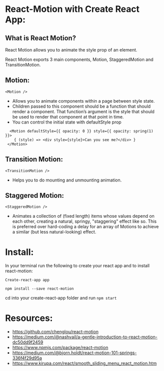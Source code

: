# React-Motion with Create React App:

## What is React Motion?

React Motion allows you to animate the style prop of an element. 

React Motion exports 3 main components, Motion, StaggeredMotion and TransitionMotion.


## Motion:
`<Motion />`

- Allows you to animate components within a page between style state.
- Children passed to this component should be a function that should render a component. That function’s argument is the style that should be used to render that component at that point in time.
- You can control the initial state with defaultStyle prop

```
  <Motion defaultStyle={{ opacity: 0 }} style={{ opacity: spring(1) }}>
    { (style) => <div style={style}>Can you see me?</div> }
 </Motion>
```


## Transition Motion:
`<TransitionMotion />`

- Helps you to do mounting and unmounting animation.





## Staggered Motion: 
`<StaggeredMotion />`

- Animates a collection of (fixed length) items whose values depend on each other, creating a natural, springy, "staggering" effect like so. This is preferred over hard-coding a delay for an array of Motions to achieve a similar (but less natural-looking) effect.







# Install: 

In your terminal run the following to create your react app and to install react-motion: 

`Create-react-app app` 

`npm install --save react-motion`

cd into your create-react-app folder and run `npm start`






# Resources: 

- https://github.com/chenglou/react-motion
- https://medium.com/@nashvail/a-gentle-introduction-to-react-motion-dc50dd9f2459
- https://www.npmjs.com/package/react-motion 
- https://medium.com/@bjorn.holdt/react-motion-101-springs-336f4f29d95a
- https://www.kirupa.com/react/smooth_sliding_menu_react_motion.htm